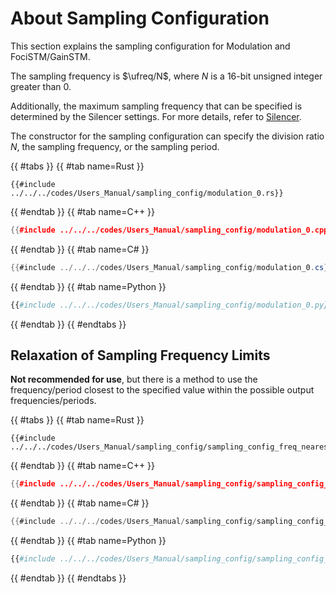 # About Sampling Configuration

This section explains the sampling configuration for Modulation and FociSTM/GainSTM.

The sampling frequency is $\ufreq/N$, where $N$ is a 16-bit unsigned integer greater than 0.

Additionally, the maximum sampling frequency that can be specified is determined by the Silencer settings.
For more details, refer to [Silencer](./silencer.md#fixed-completion-steps-mode).

The constructor for the sampling configuration can specify the division ratio $N$, the sampling frequency, or the sampling period.

{{ #tabs }}
{{ #tab name=Rust }}
```rust,edition2024
{{#include ../../../codes/Users_Manual/sampling_config/modulation_0.rs}}
```
{{ #endtab }}
{{ #tab name=C++ }}
```cpp
{{#include ../../../codes/Users_Manual/sampling_config/modulation_0.cpp}}
```
{{ #endtab }}
{{ #tab name=C# }}
```cs
{{#include ../../../codes/Users_Manual/sampling_config/modulation_0.cs}}
```
{{ #endtab }}
{{ #tab name=Python }}
```python
{{#include ../../../codes/Users_Manual/sampling_config/modulation_0.py}}
```
{{ #endtab }}
{{ #endtabs }}

## Relaxation of Sampling Frequency Limits

**Not recommended for use**, but there is a method to use the frequency/period closest to the specified value within the possible output frequencies/periods.

{{ #tabs }}
{{ #tab name=Rust }}
```rust,edition2024
{{#include ../../../codes/Users_Manual/sampling_config/sampling_config_freq_nearest.rs}}
```
{{ #endtab }}
{{ #tab name=C++ }}
```cpp
{{#include ../../../codes/Users_Manual/sampling_config/sampling_config_freq_nearest.cpp}}
```
{{ #endtab }}
{{ #tab name=C# }}
```cs
{{#include ../../../codes/Users_Manual/sampling_config/sampling_config_freq_nearest.cs}}
```
{{ #endtab }}
{{ #tab name=Python }}
```python
{{#include ../../../codes/Users_Manual/sampling_config/sampling_config_freq_nearest.py}}
```
{{ #endtab }}
{{ #endtabs }}